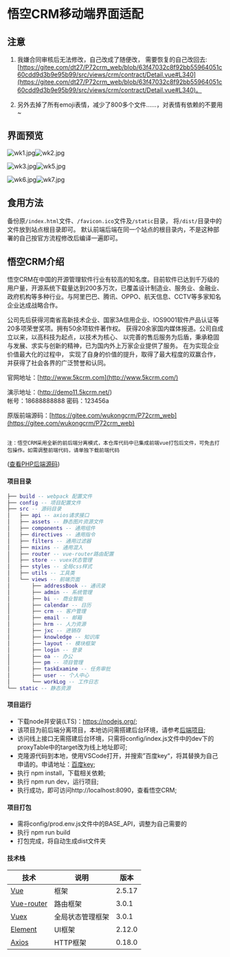 ﻿# 悟空CRM移动端界面适配

## 注意

1. 我嫌合同审核后无法修改，自己改成了随便改，
需要恢复的自己改回去:
[https://gitee.com/dt27/P72crm_web/blob/63f47032c8f92bb55964051c60cdd9d3b9e95b99/src/views/crm/contract/Detail.vue#L340](https://gitee.com/dt27/P72crm_web/blob/63f47032c8f92bb55964051c60cdd9d3b9e95b99/src/views/crm/contract/Detail.vue#L340)。

2. 另外去掉了所有emoji表情，减少了800多个文件……，对表情有依赖的不要用~

## 界面预览

![wk1.jpg](https://dt27.cn/usr/uploads/2022/03/3136774758.jpg)![wk2.jpg](https://dt27.cn/usr/uploads/2022/03/2022108237.jpg)

![wk3.jpg](https://dt27.cn/usr/uploads/2022/03/3882137320.jpg)![wk5.jpg](https://dt27.cn/usr/uploads/2022/03/3900335116.jpg)

![wk6.jpg](https://dt27.cn/usr/uploads/2022/03/719504480.jpg)![wk7.jpg](https://dt27.cn/usr/uploads/2022/03/2291332535.jpg)


## 食用方法

备份原`/index.html`文件、`/favicon.ico`文件及`/static`目录，
将`/dist/`目录中的文件放到站点根目录即可。
默认前端后端在同一个站点的根目录内，不是这种部署的自己按官方流程修改后编译一遍即可。


## 悟空CRM介绍


悟空CRM在中国的开源管理软件行业有较高的知名度。目前软件已达到千万级的用户量，开源系统下载量达到200多万次，已覆盖设计制造业、服务业、金融业、政府机构等多种行业。与阿里巴巴、腾讯、OPPO、航天信息、CCTV等多家知名企业达成战略合作。

公司先后获得河南省高新技术企业、国家3A信用企业、IOS9001软件产品认证等20多项荣誉奖项。拥有50余项软件著作权。 获得20余家国内媒体报道。公司自成立以来，以高科技为起点，以技术为核心、 以完善的售后服务为后盾，秉承稳固与发展、求实与创新的精神，已为国内外上万家企业提供了服务。 在为实现企业价值最大化的过程中， 实现了自身的价值的提升，取得了最大程度的双赢合作，并获得了社会各界的广泛赞誉和认同。

官网地址：[http://www.5kcrm.com](http://www.5kcrm.com/)

演示地址：(http://demo11.5kcrm.net/)  
帐号：18688888888   密码：123456a

原版前端源码：[https://gitee.com/wukongcrm/P72crm_web](https://gitee.com/wukongcrm/P72crm_web)  


```

注：悟空CRM采用全新的前后端分离模式，本仓库代码中已集成前端vue打包后文件，可免去打包操作。如需调整前端代码，请单独下载前端代码

```

(<a href="https://gitee.com/wukongcrm/crm_php" target="_blank">查看PHP后端源码</a>) 


#### 项目目录
``` lua
├── build -- webpack 配置文件
├── config -- 项目配置文件
├── src -- 源码目录
│   ├── api -- axios请求接口
│   ├── assets -- 静态图片资源文件
│   ├── components -- 通用组件
│   ├── directives -- 通用指令
│   ├── filters -- 通用过滤器
│   ├── mixins -- 通用混入
│   ├── router -- vue-router路由配置
│   ├── store -- vuex状态管理
│   ├── styles -- 全局css样式
│   ├── utils -- 工具类
│   └── views -- 前端页面
│       ├── addressBook -- 通讯录
│       ├── admin -- 系统管理
│       ├── bi -- 商业智能
│       ├── calendar -- 日历
│       ├── crm -- 客户管理
│       ├── email -- 邮箱
│       ├── hrm -- 人力资源
│       ├── jxc -- 进销存
│       ├── knowledge -- 知识库
│       ├── layout -- 模块框架
│       ├── login -- 登录
│       ├── oa -- 办公
│       ├── pm -- 项目管理
│       ├── taskExamine -- 任务审批
│       ├── user -- 个人中心
│       └── workLog -- 工作日志
└── static -- 静态资源
```

#### 项目运行

- 下载node并安装(LTS)：https://nodejs.org/;
- 该项目为前后端分离项目，本地访问需搭建后台环境，请参考[后端项目](https://gitee.com/wukongcrm/crm_php);
- 访问线上接口无需搭建后台环境，只需将config/index.js文件中的dev下的proxyTable中的target改为线上地址即可;
- 克隆源代码到本地，使用VSCode打开，并搜索”百度key“，将其替换为自己申请的。申请地址：[百度key](http://lbsyun.baidu.com/index.php?title=jspopularGL/guide/getkey);
- 执行 npm install，下载相关依赖;
- 执行 npm run dev，运行项目;
- 执行成功，即可访问http://localhost:8090，查看悟空CRM;

#### 项目打包

- 需将config/prod.env.js文件中的BASE_API，调整为自己需要的
- 执行 npm run build
- 打包完成，将自动生成dist文件夹


#### 技术栈

| 技术 | 说明 | 版本 |
| --- | --- | --- |
| [Vue](https://vuejs.org) | 框架 | 2.5.17 |
| [Vue-router](https://router.vuejs.org) | 路由框架 | 3.0.1 |
| [Vuex](https://vuex.vuejs.org) | 全局状态管理框架 | 3.0.1 |
| [Element](https://element.eleme.io) | UI框架 | 2.12.0 |
| [Axios](https://github.com/axios/axios) | HTTP框架 | 0.18.0 |


